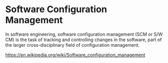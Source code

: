 # Software Configuration Management

In software engineering, software configuration management (SCM or S/W CM) is the task of tracking and controlling changes in the software, part of the larger cross-disciplinary field of configuration management.

https://en.wikipedia.org/wiki/Software_configuration_management